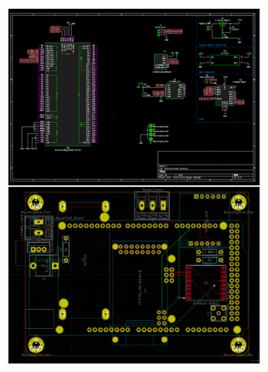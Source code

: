 ![Alt text](https://github.com/onurkarakoc79/METU-Mech-Roket/blob/main/Rocket_Cards/Screenshots/Screenshot%20from%202023-07-15%2000-53-46.png)
![Alt text](https://github.com/onurkarakoc79/METU-Mech-Roket/blob/main/Rocket_Cards/Screenshots/Screenshot%20from%202023-07-15%2000-53-58.png)
